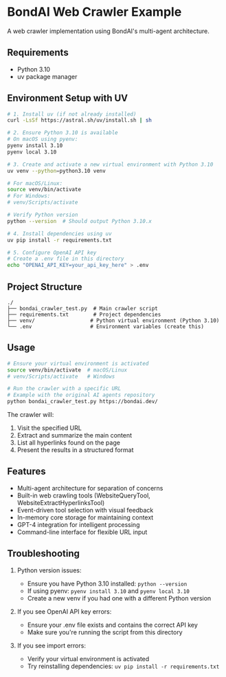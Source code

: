 # BondAI Web Crawler Example

A web crawler implementation using BondAI's multi-agent architecture.

## Requirements
- Python 3.10
- uv package manager

## Environment Setup with UV

```bash
# 1. Install uv (if not already installed)
curl -LsSf https://astral.sh/uv/install.sh | sh

# 2. Ensure Python 3.10 is available
# On macOS using pyenv:
pyenv install 3.10
pyenv local 3.10

# 3. Create and activate a new virtual environment with Python 3.10
uv venv --python=python3.10 venv

# For macOS/Linux:
source venv/bin/activate
# For Windows:
# venv/Scripts/activate

# Verify Python version
python --version  # Should output Python 3.10.x

# 4. Install dependencies using uv
uv pip install -r requirements.txt

# 5. Configure OpenAI API key
# Create a .env file in this directory
echo "OPENAI_API_KEY=your_api_key_here" > .env
```

## Project Structure
```
./
├── bondai_crawler_test.py  # Main crawler script
├── requirements.txt        # Project dependencies
├── venv/                  # Python virtual environment (Python 3.10)
└── .env                   # Environment variables (create this)
```

## Usage
```bash
# Ensure your virtual environment is activated
source venv/bin/activate  # macOS/Linux
# venv/Scripts/activate   # Windows

# Run the crawler with a specific URL
# Example with the original AI agents repository
python bondai_crawler_test.py https://bondai.dev/
```

The crawler will:
1. Visit the specified URL
2. Extract and summarize the main content
3. List all hyperlinks found on the page
4. Present the results in a structured format

## Features
- Multi-agent architecture for separation of concerns
- Built-in web crawling tools (WebsiteQueryTool, WebsiteExtractHyperlinksTool)
- Event-driven tool selection with visual feedback
- In-memory core storage for maintaining context
- GPT-4 integration for intelligent processing
- Command-line interface for flexible URL input

## Troubleshooting

1. Python version issues:
   - Ensure you have Python 3.10 installed: `python --version`
   - If using pyenv: `pyenv install 3.10` and `pyenv local 3.10`
   - Create a new venv if you had one with a different Python version

2. If you see OpenAI API key errors:
   - Ensure your .env file exists and contains the correct API key
   - Make sure you're running the script from this directory

3. If you see import errors:
   - Verify your virtual environment is activated
   - Try reinstalling dependencies: `uv pip install -r requirements.txt`

